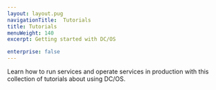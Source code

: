 ```yaml
---
layout: layout.pug
navigationTitle:  Tutorials
title: Tutorials
menuWeight: 140
excerpt: Getting started with DC/OS 

enterprise: false
---
```


Learn how to run services and operate services in production with this collection of tutorials about using DC/OS.
